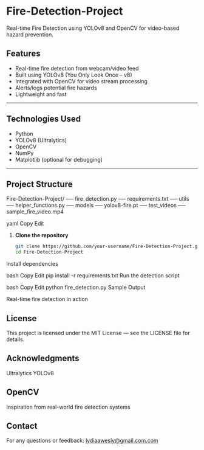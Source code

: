 # Fire-Detection-Project
Real-time Fire Detection using YOLOv8 and OpenCV for video-based hazard prevention.

##  Features

- Real-time fire detection from webcam/video feed  
-  Built using YOLOv8 (You Only Look Once – v8)  
-  Integrated with OpenCV for video stream processing  
-  Alerts/logs potential fire hazards  
-  Lightweight and fast  

---

##  Technologies Used

- Python   
- YOLOv8 (Ultralytics)  
- OpenCV  
- NumPy  
- Matplotlib (optional for debugging)  

---

## Project Structure

Fire-Detection-Project/
── fire_detection.py
── requirements.txt
── utils
── helper_functions.py
── models
── yolov8-fire.pt
── test_videos
── sample_fire_video.mp4

yaml
Copy
Edit


1. **Clone the repository**  
   ```bash
   git clone https://github.com/your-username/Fire-Detection-Project.git
   cd Fire-Detection-Project
Install dependencies

bash
Copy
Edit
pip install -r requirements.txt
Run the detection script

bash
Copy
Edit
python fire_detection.py
 Sample Output

Real-time fire detection in action

 ## License
This project is licensed under the MIT License — see the LICENSE file for details.

 ## Acknowledgments
Ultralytics YOLOv8

## OpenCV

Inspiration from real-world fire detection systems

## Contact
For any questions or feedback:
lydiaawesly@gmail.com.com 
